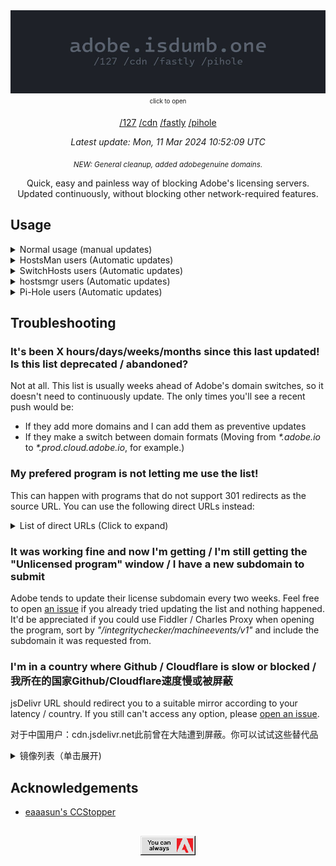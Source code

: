 <div align="center">
  <a href=https://adobe.isdumb.one><img src="https://github.com/ignaciocastro/adobe-is-dumb/blob/assets/header.jpg?raw=true"></a>
  <sub><sup>click to open</sup></sub>


[/127](https://adobe.isdumb.one/127 "Alternative using 127.0.0.1 instead of 0.0.0.0") [/cdn](https://adobe.isdumb.one/cdn "Served from jsDelivr") [/fastly](https://adobe.isdumb.one/fastly "Served from jsDelivr's Fastly mirror (对中国用户有用)") [/pihole](https://adobe.isdumb.one/pihole "Optimized for Pi-hole users (No IP before domain)")

_Latest update: Mon, 11 Mar 2024 10:52:09 UTC_

<sub>_NEW: General cleanup, added adobegenuine domains._</sub>


Quick, easy and painless way of blocking Adobe's licensing servers. Updated continuously, without blocking other network-required features.</div>


## Usage

<details>
<summary>Normal usage (manual updates)</summary>

- Copy the contents from the list to your hosts file, located in C:/Windows/System32/drivers/etc/hosts.
</details>

<details>
    <summary>HostsMan users (Automatic updates)</summary>

- HostsMan users can't use CDN / Pi-hole URLs because of the program's request headers requirements.

1. Open HostsMan as Administrator
2. Click on Hosts > Manage Update Sources -> Add source
3. Fill with the following information
    - Name: Adobe is dumb
    - File name or URL: https://adobe.isdumb.one or https://adobe.isdumb.one/127
    - Name of hosts file: Leave blank
    - Import Comments: Enabled
    - Import Possible Hijacks: Use global settings
4. Click on OK > Close > Configure Updater
5. Check "Automatically check and download new hosts file updates", Apply > Ok
6. Click on "Check for Updates"
</details>

<details>
    <summary>SwitchHosts users (Automatic updates)</summary>

1. Open SwitchHosts as administrator
2. Click on + > Select Hosts type as "Remote"
3. Fill with the following information
    - Hosts title: Adobe is dumb
    - File name or URL: Any URL available at the beggining (CDNs included)
    - Auto refresh: 24 hours if using normal URLs, 1 hour if using CDNs
4. Click on OK > Right click on the name > Refresh
5. Click on the toggle to enable it
</details>

<details>
    <summary>hostsmgr users (Automatic updates)</summary>

1. Add your prefered URL to hosts_sources.dat
2. Run hostsmgr to update
</details>

<details>
    <summary>Pi-Hole users (Automatic updates)</summary>

1. Open the Pi-hole dashboard > Adlists
2. Fill with the following information
    - Address: https://adobe.isdumb.one/pihole
    - Comment: Adobe is dumb
3. Click "Add", then run `pihole -g` or update gravity online.
</details>

## Troubleshooting
### It's been X hours/days/weeks/months since this last updated! Is this list deprecated / abandoned?
Not at all. This list is usually weeks ahead of Adobe's domain switches, so it doesn't need to continuously update. The only times you'll see a recent push would be:
- If they add more domains and I can add them as preventive updates
- If they make a switch between domain formats (Moving from _*.adobe.io_ to _*.prod.cloud.adobe.io_, for example.)

### My prefered program is not letting me use the list!
This can happen with programs that do not support 301 redirects as the source URL. You can use the following direct URLs instead:

<details>
    <summary>List of direct URLs (Click to expand)</summary>

- Default: https://adobe.isdumb.one/list.txt
- Alternative (127.0.0.1): https://adobe.isdumb.one/127.txt
- CDN: https://cdn.jsdelivr.net/gh/ignaciocastro/adobe-is-dumb@latest/list.txt
- Fastly: https://fastly.jsdelivr.net/gh/ignaciocastro/adobe-is-dumb@latest/list.txt
- Pihole: https://adobe.isdumb.one/pihole.txt
</details>

### It was working fine and now I'm getting / I'm still getting the "Unlicensed program" window / I have a new subdomain to submit
Adobe tends to update their license subdomain every two weeks. Feel free to open [an issue](https://github.com/ignaciocastro/adobe-is-dumb/issues/new) if you already tried updating the list and nothing happened. It'd be appreciated if you could use Fiddler / Charles Proxy when opening the program, sort by _"/integritychecker/machineevents/v1"_ and include the subdomain it was requested from.

### I'm in a country where Github / Cloudflare is slow or blocked / 我所在的国家Github/Cloudflare速度慢或被屏蔽
jsDelivr URL should redirect you to a suitable mirror according to your latency / country. If you still can't access any option, please [open an issue](https://github.com/ignaciocastro/adobe-is-dumb/issues/new).

对于中国用户：cdn.jsdelivr.net此前曾在大陆遭到屏蔽。你可以试试这些替代品
<details>
    <summary>镜像列表（单击展开)</summary>
    
- Fastly镜像: [违约](https://fastly.jsdelivr.net/gh/ignaciocastro/adobe-is-dumb@latest/list.txt) | [备选方案（127.0.0.1)](https://fastly.jsdelivr.net/gh/ignaciocastro/adobe-is-dumb@latest/127.txt) | [Pi-hole](https://fastly.jsdelivr.net/gh/ignaciocastro/adobe-is-dumb@latest/pihole.txt)
- Gcore镜像: [违约](https://gcore.jsdelivr.net/gh/ignaciocastro/adobe-is-dumb@latest/list.txt) | [备选方案（127.0.0.1)](https://gcore.jsdelivr.net/gh/ignaciocastro/adobe-is-dumb@latest/127.txt) | [Pi-hole](https://gcore.jsdelivr.net/gh/ignaciocastro/adobe-is-dumb@latest/pihole.txt)
- Quantil镜像: [违约](https://quantil.jsdelivr.net/gh/ignaciocastro/adobe-is-dumb@latest/list.txt) | [备选方案（127.0.0.1)](https://quantil.jsdelivr.net/gh/ignaciocastro/adobe-is-dumb@latest/127.txt) | [Pi-hole](https://quantil.jsdelivr.net/gh/ignaciocastro/adobe-is-dumb@latest/pihole.txt)
- Ghproxy: [违约](https://gh-proxy.com/https://raw.githubusercontent.com/ignaciocastro/adobe-is-dumb/main/list.txt) | [备选方案（127.0.0.1)](https://gh-proxy.com/https://raw.githubusercontent.com/ignaciocastro/adobe-is-dumb/main/127.txt) | [Pi-hole](https://gh-proxy.com/https://raw.githubusercontent.com/ignaciocastro/adobe-is-dumb/main/pihole.txt)
</details>

## Acknowledgements
 - [eaaasun's CCStopper](https://github.com/eaaasun/CCStopper/)
##
 <div align="center"><img src="https://github.com/ignaciocastro/adobe-is-dumb/blob/assets/adobe.png?raw=true"></div>
